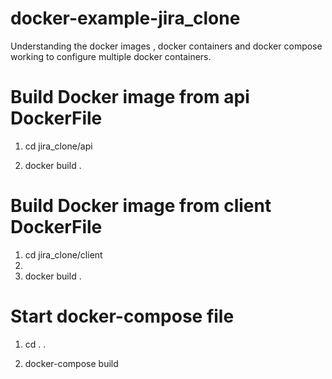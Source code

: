 # docker-example-jira_clone
Understanding the docker images , docker containers and docker compose working to configure multiple docker containers.

# Build Docker image from api DockerFile
1. cd jira_clone/api
   
2. docker build .

# Build Docker image from client DockerFile
1. cd jira_clone/client
2. 
3. docker build .

# Start docker-compose file
1. cd . .

2. docker-compose build
